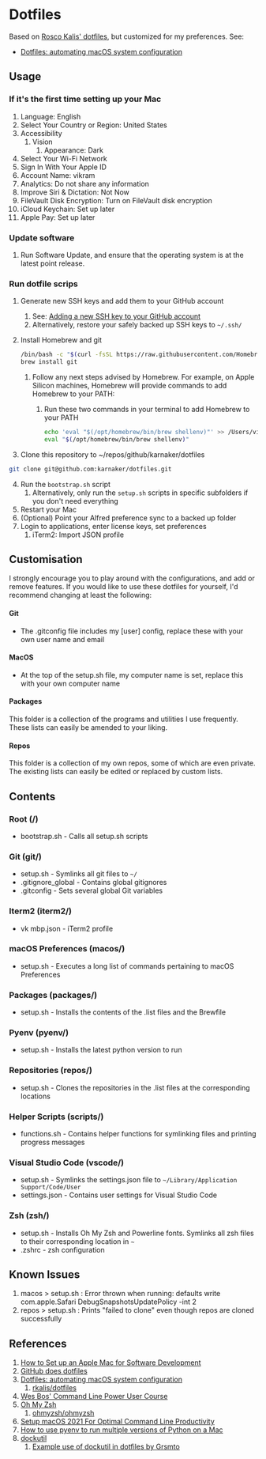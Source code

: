 # Dotfiles

Based on [Rosco Kalis' dotfiles](https://github.com/rkalis/dotfiles/), but customized for my preferences. See:
* [Dotfiles: automating macOS system configuration](https://kalis.me/dotfiles-automating-macos-system-configuration/)

## Usage

### If it's the first time setting up your Mac

1. Language: English
1. Select Your Country or Region: United States
1. Accessibility
   1. Vision
      1. Appearance: Dark
1. Select Your Wi-Fi Network
1. Sign In With Your Apple ID
1. Account Name: vikram
1. Analytics: Do not share any information
1. Improve Siri & Dictation: Not Now
1. FileVault Disk Encryption: Turn on FileVault disk encryption
1. iCloud Keychain: Set up later
1. Apple Pay: Set up later

### Update software

1. Run Software Update, and ensure that the operating system is at the latest point release.

### Run dotfile scrips

1. Generate new SSH keys and add them to your GitHub account
    1. See: [Adding a new SSH key to your GitHub account](https://docs.github.com/en/authentication/connecting-to-github-with-ssh/adding-a-new-ssh-key-to-your-github-account)
    1. Alternatively, restore your safely backed up SSH keys to `~/.ssh/`
2. Install Homebrew and git

    ```bash
    /bin/bash -c "$(curl -fsSL https://raw.githubusercontent.com/Homebrew/install/HEAD/install.sh)"
    brew install git
    ```

    1. Follow any next steps advised by Homebrew. For example, on Apple Silicon machines, Homebrew will provide commands to add Homebrew to your PATH:
        1. Run these two commands in your terminal to add Homebrew to your PATH

            ```zsh
            echo 'eval "$(/opt/homebrew/bin/brew shellenv)"' >> /Users/vikram/.zprofile
            eval "$(/opt/homebrew/bin/brew shellenv)"
            ```

3. Clone this repository to ~/repos/github/karnaker/dotfiles
  ```bash
  git clone git@github.com:karnaker/dotfiles.git
  ```
4. Run the `bootstrap.sh` script
    1. Alternatively, only run the `setup.sh` scripts in specific subfolders if you don't need everything
5. Restart your Mac
6. (Optional) Point your Alfred preference sync to a backed up folder
7. Login to applications, enter license keys, set preferences
    1. iTerm2: Import JSON profile

## Customisation
I strongly encourage you to play around with the configurations, and add or remove features.
If you would like to use these dotfiles for yourself, I'd recommend changing at least the following:

#### Git
* The .gitconfig file includes my [user] config, replace these with your own user name and email

#### MacOS
* At the top of the setup.sh file, my computer name is set, replace this with your own computer name

#### Packages
This folder is a collection of the programs and utilities I use frequently. These lists can easily be amended to your liking.

#### Repos
This folder is a collection of my own repos, some of which are even private. The existing lists can easily be edited or replaced by custom lists.

## Contents
### Root (/)
* bootstrap.sh - Calls all setup.sh scripts

### Git (git/)
* setup.sh - Symlinks all git files to `~/`
* .gitignore_global - Contains global gitignores
* .gitconfig - Sets several global Git variables

### Iterm2 (iterm2/)
* vk mbp.json - iTerm2 profile

### macOS Preferences (macos/)
* setup.sh - Executes a long list of commands pertaining to macOS Preferences

### Packages (packages/)
* setup.sh - Installs the contents of the .list files and the Brewfile

### Pyenv (pyenv/)
* setup.sh - Installs the latest python version to run

### Repositories (repos/)
* setup.sh - Clones the repositories in the .list files at the corresponding locations

### Helper Scripts (scripts/)
* functions.sh - Contains helper functions for symlinking files and printing progress messages

### Visual Studio Code (vscode/)
* setup.sh - Symlinks the settings.json file to `~/Library/Application Support/Code/User`
* settings.json - Contains user settings for Visual Studio Code

### Zsh (zsh/)
* setup.sh - Installs Oh My Zsh and Powerline fonts. Symlinks all zsh files to their corresponding location in `~`
* .zshrc - zsh configuration

## Known Issues

1. macos > setup.sh : Error thrown when running: defaults write com.apple.Safari DebugSnapshotsUpdatePolicy -int 2
1. repos > setup.sh : Prints "failed to clone" even though repos are cloned successfully

## References
1. [How to Set up an Apple Mac for Software Development](https://www.stuartellis.name/articles/mac-setup/)
1. [GitHub does dotfiles](https://dotfiles.github.io/)
1. [Dotfiles: automating macOS system configuration](https://kalis.me/dotfiles-automating-macos-system-configuration/)
    1. [rkalis/dotfiles](https://github.com/rkalis/dotfiles)
1. [Wes Bos' Command Line Power User Course](https://courses.wesbos.com/account/access/6208a5fd4407c61ab3ce1368)
1. [Oh My Zsh](https://ohmyz.sh/)
    1. [ohmyzsh/ohmyzsh](https://github.com/ohmyzsh/ohmyzsh)
1. [Setup macOS 2021 For Optimal Command Line Productivity](https://matt.sh/setup-2021-late)
1. [How to use pyenv to run multiple versions of Python on a Mac](https://opensource.com/article/20/4/pyenv)
1. [dockutil](https://github.com/kcrawford/dockutil)
    1. [Example use of dockutil in dotfiles by Grsmto](https://github.com/Grsmto/dotfiles/blob/master/macos/dock.sh)
